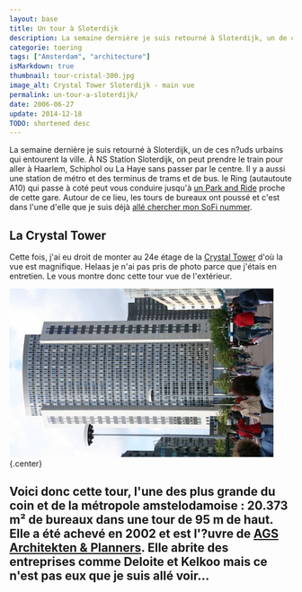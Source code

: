 ```yaml
---
layout: base
title: Un tour à Sloterdijk
description: La semaine dernière je suis retourné à Sloterdijk, un de ces n?uds urbains qui entourent la ville. À NS Station Sloterdijk, on peut prendre le train pour al
categorie: toering
tags: ["Amsterdam", "architecture"]
isMarkdown: true
thumbnail: tour-cristal-300.jpg
image_alt: Crystal Tower Sloterdijk - main vue
permalink: un-tour-a-sloterdijk/
date: 2006-06-27
update: 2014-12-18
TODO: shortened desc 
---
```


La semaine dernière je suis retourné à Sloterdijk, un de ces n?uds urbains qui entourent la ville. À NS Station Sloterdijk, on peut prendre le train pour aller à Haarlem, Schiphol ou La Haye sans passer par le centre. Il y a aussi une station de métro et des terminus de trams et de bus. le Ring (autautoute A10) qui passe à coté peut vous conduire jusqu'à [un Park and Ride](/a-amsterdam-se-garer-coute-cher) proche de cette gare.
Autour de ce lieu, les tours de bureaux ont poussé et c'est dans l'une d'elle que je suis déjà [allé chercher mon SoFi nummer](/sophie-pas-numero). 

## La Crystal Tower

Cette fois, j'ai eu droit de monter au 24e étage de la [Crystal Tower](http://www.kfn.nl/fullscreen_locatie.php?style=blue&locatie_id=89&taal=1&template=0&bezochte_locatie_id=11354) d'où la vue est magnifique. Helaas je n'ai pas pris de photo parce que j'étais en entretien. Le vous montre donc cette tour vue de l'extérieur.

![Crystal Tower Sloterdijk - main vue](tour-cristal-300.jpg){.center}

Voici donc cette tour, l'une des plus grande du coin et de la métropole amstelodamoise : 20.373 m² de bureaux dans une tour de 95 m de haut. Elle a été achevé en 2002 et est l'?uvre de [AGS Architekten & Planners](http://www.ags.nl/projects/projects_NL.asp?ID=6). Elle abrite des entreprises comme Deloite et Kelkoo mais ce n'est pas eux que je suis allé voir...
---